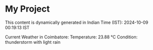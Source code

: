 # My Project

This content is dynamically generated in Indian Time (IST): 2024-10-09 00:19:13 IST


Current Weather in Coimbatore:
Temperature: 23.88 °C
Condition: thunderstorm with light rain
